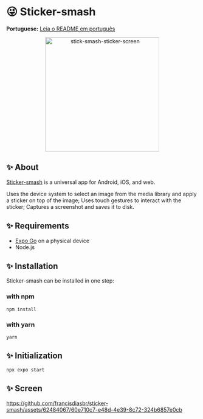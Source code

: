 # 😜 Sticker-smash


**Portuguese:** [Leia o README em português](https://github.com/francisdiasbr/sticker-smash/blob/main/README.pt.md)




<div align="center">
  <img src="https://github.com/user-attachments/assets/9a552cf3-8fd2-4e7e-b1b7-128d631fbaae" alt="stick-smash-sticker-screen" width="300">
</div>


## ✨ About

[Sticker-smash](https://github.com/francisdiasbr/sticker-smash/assets/62484067/60e710c7-e48d-4e39-8c72-324b6857e0cb) is a universal app for Android, iOS, and web.

Uses the device system to select an image from the media library and apply a sticker on top of the image;
Uses touch gestures to interact with the sticker;
Captures a screenshot and saves it to disk.


## ✨ Requirements

- [Expo Go](https://expo.dev/go) on a physical device
- Node.js

## ✨ Installation

Sticker-smash can be installed in one step:

### with npm
`npm install`

### with yarn
`yarn`

## ✨ Initialization

`npx expo start`


## ✨ Screen

https://github.com/francisdiasbr/sticker-smash/assets/62484067/60e710c7-e48d-4e39-8c72-324b6857e0cb
